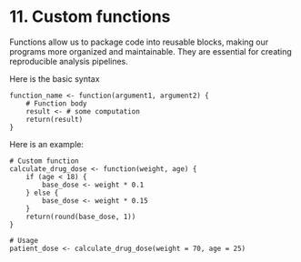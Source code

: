 # 11. Custom functions

Functions allow us to package code into reusable blocks, making our programs more organized and maintainable. They are essential for creating reproducible analysis pipelines.

Here is the basic syntax 

```
function_name <- function(argument1, argument2) {
    # Function body
    result <- # some computation
    return(result)
}
```

Here is an example:

```
# Custom function
calculate_drug_dose <- function(weight, age) {
    if (age < 18) {
        base_dose <- weight * 0.1
    } else {
        base_dose <- weight * 0.15
    }
    return(round(base_dose, 1))
}

# Usage
patient_dose <- calculate_drug_dose(weight = 70, age = 25)
```
